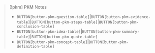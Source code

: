 > [!pkm] PKM Notes
>
> - `BUTTON[button-pkm-question-table]`|`BUTTON[button-pkm-evidence-table]`|`BUTTON[button-pkm-steps-table]`|`BUTTON[button-pkm-conclusion-table]`
> - `BUTTON[button-pkm-idea-table]`|`BUTTON[button-pkm-summary-table]`|`BUTTON[button-pkm-quote-table]`
> - `BUTTON[button-pkm-concept-table]`|`BUTTON[button-pkm-definition-table]`
